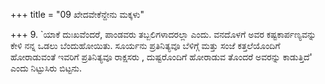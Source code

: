 +++
title = "09 ಖೇದವೇಕೆನ್ದೇನು ಮಕ್ಕಳು"

+++
9. `ಯಾಕೆ ದುಃಖವೆಂದರೆ, ಪಾಂಡವರು ತಬ್ಬಲಿಗಳಾದರಲ್ಲಾ ಎಂದು. ವನದೊಳಗೆ ಅವರ ಕಷ್ಟಕಾರ್ಪಣ್ಯವನ್ನು ಕೇಳಿ ನನ್ನ ಒಡಲು ಬೆಂದುಹೋಯಿತು. ಸೂರ್ಯನು  ಪ್ರತಿನಿತ್ಯವೂ ಬೆಳಿಗ್ಗೆ ಮತ್ತು ಸಂಜೆ ಕತ್ತಲೆಯೊಂದಿಗೆ ಹೋರಾಡುವಂತೆ ಇವರಿಗೆ  ಪ್ರತಿನಿತ್ಯವೂ ರಾಕ್ಷಸರು , ದುಷ್ಟರೊಂದಿಗೆ ಹೋರಾಡುವ ತೊಂದರೆ ಅವರನ್ನು ಕಾಡುತ್ತಿದೆ' ಎಂದು ನಿಟ್ಟುಸಿರು ಬಿಟ್ಟನು.